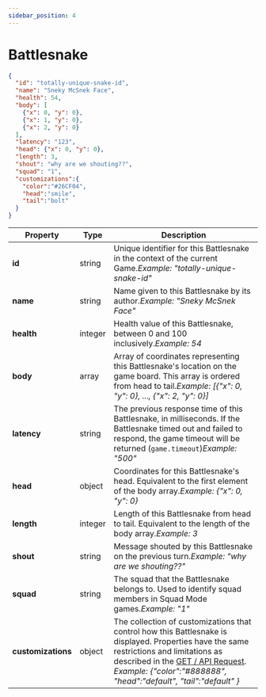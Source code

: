 ```yaml
---
sidebar_position: 4
---
```


# Battlesnake

```json
{
  "id": "totally-unique-snake-id",
  "name": "Sneky McSnek Face",
  "health": 54,
  "body": [
    {"x": 0, "y": 0}, 
    {"x": 1, "y": 0}, 
    {"x": 2, "y": 0}
  ],
  "latency": "123",
  "head": {"x": 0, "y": 0},
  "length": 3,
  "shout": "why are we shouting??",
  "squad": "1",
  "customizations":{
    "color":"#26CF04",
    "head":"smile",
    "tail":"bolt"
  }
}
```

| **Property**       | **Type** | **Description**                                                                                                                                                                                                                         |
| ------------------ | -------- | --------------------------------------------------------------------------------------------------------------------------------------------------------------------------------------------------------------------------------------- |
| **id**             | string   | Unique identifier for this Battlesnake in the context of the current Game.<em>Example: "totally-unique-snake-id"</em>                                                                                                                   |
| **name**           | string   | Name given to this Battlesnake by its author.<em>Example: "Sneky McSnek Face"</em>                                                                                                                                                      |
| **health**         | integer  | Health value of this Battlesnake, between 0 and 100 inclusively.<em>Example: 54</em>                                                                                                                                                    |
| **body**           | array    | Array of coordinates representing this Battlesnake's location on the game board. This array is ordered from head to tail.<em>Example: [{"x": 0, "y": 0}, ..., {"x": 2, "y": 0}]</em>                                                    |
| **latency**        | string   | The previous response time of this Battlesnake, in milliseconds. If the Battlesnake timed out and failed to respond, the game timeout will be returned (<code>game.timeout</code>)<em>Example: "500"</em>                               |
| **head**           | object   | Coordinates for this Battlesnake's head. Equivalent to the first element of the body array.<em>Example: {"x": 0, "y": 0}</em>                                                                                                           |
| **length**         | integer  | Length of this Battlesnake from head to tail. Equivalent to the length of the body array.<em>Example: 3</em>                                                                                                                            |
| **shout**          | string   | Message shouted by this Battlesnake on the previous turn.<em>Example: "why are we shouting??"</em>                                                                                                                                      |
| **squad**          | string   | The squad that the Battlesnake belongs to. Used to identify squad members in Squad Mode games.<em>Example: "1"</em>                                                                                                                     |
| **customizations** | object   | The collection of customizations that control how this Battlesnake is displayed. Properties have the same restrictions and limitations as described in the [GET / API Request](../requests/info.md). _Example: {"color":"#888888", "head":"default", "tail":"default" }_ |
